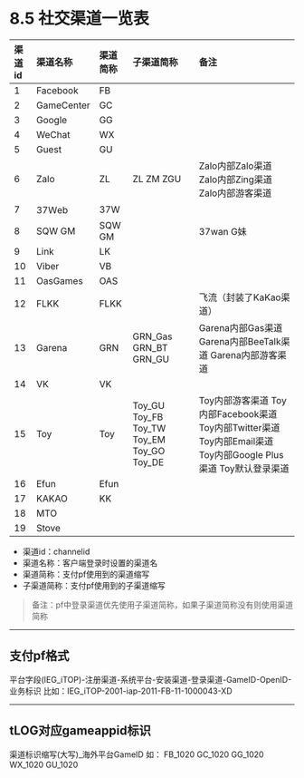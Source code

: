 #
# 8.5 社交渠道一览表
| 渠道id | 渠道名称 | 渠道简称 | 子渠道简称 | 备注 |
| :-- | :-- | :-- | :-- |:-- |
| 1 | Facebook | FB | | |
| 2 | GameCenter | GC | | |
| 3 | Google | GG | | |
| 4 | WeChat | WX | | |
| 5 | Guest | GU | | |
| 6 | Zalo | ZL |ZL  ZM  ZGU | Zalo内部Zalo渠道  Zalo内部Zing渠道  Zalo内部游客渠道 |
| 7 | 37Ｗeb | 37W | | |
| 8 | SQW  GM | SQW  GM | | 37wan  G妹 |
| 9 | Link | LK | | |
| 10 | Viber | VB | | |
| 11 | OasGames | OAS | | |
| 12 | FLKK | FLKK | | 飞流（封装了KaKao渠道） |
| 13 | Garena | GRN | GRN_Gas  GRN_BT  GRN_GU | Garena内部Gas渠道  Garena内部BeeTalk渠道  Garena内部游客渠道 |
| 14 | VK | VK | | |
| 15 | Toy | Toy | Toy_GU  Toy_FB  Toy_TW  Toy_EM  Toy_GO  Toy_DE | Toy内部游客渠道  Toy内部Facebook渠道  Toy内部Twitter渠道  Toy内部Email渠道  Toy内部Google Plus渠道  Toy默认登录渠道 |
| 16 | Efun | Efun | | |
| 17 | KAKAO | KK | | |
| 18 | MTO | | | |
| 19 | Stove | | | |

- 渠道id：channelid
- 渠道名称：客户端登录时设置的渠道名
- 渠道简称：支付pf使用到的渠道缩写
- 子渠道简称：支付pf使用到的子渠道缩写

>备注：pf中登录渠道优先使用子渠道简称，如果子渠道简称没有则使用渠道简称

----------
## 支付pf格式

平台字段(IEG_iTOP)-注册渠道-系统平台-安装渠道-登录渠道-GameID-OpenID-业务标识
比如：IEG_iTOP-2001-iap-2011-FB-11-1000043-XD

----------
## tLOG对应gameappid标识
渠道标识缩写(大写)_海外平台GameID
如：
FB_1020
GC_1020
GG_1020
WX_1020
GU_1020